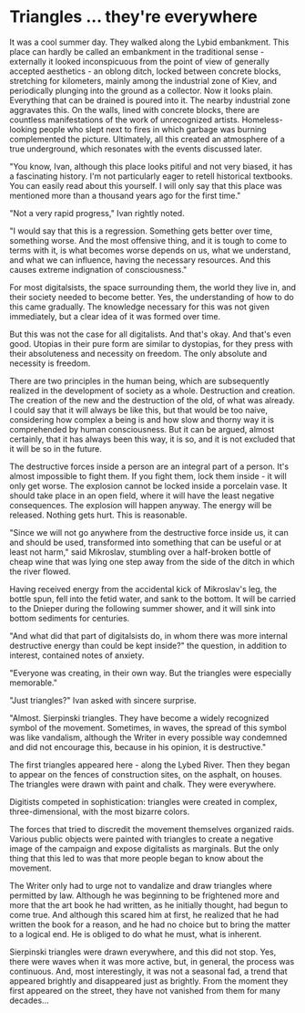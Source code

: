 # Triangles ... they're everywhere

It was a cool summer day. They walked along the Lybid embankment. This place can hardly be called an embankment in the traditional sense - externally it looked inconspicuous from the point of view of generally accepted aesthetics - an oblong ditch, locked between concrete blocks, stretching for kilometers, mainly among the industrial zone of Kiev, and periodically plunging into the ground as a collector. Now it looks plain. Everything that can be drained is poured into it. The nearby industrial zone aggravates this. On the walls, lined with concrete blocks, there are countless manifestations of the work of unrecognized artists. Homeless-looking people who slept next to fires in which garbage was burning complemented the picture. Ultimately, all this created an atmosphere of a true underground, which resonates with the events discussed later.

"You know, Ivan, although this place looks pitiful and not very biased, it has a fascinating history. I'm not particularly eager to retell historical textbooks. You can easily read about this yourself. I will only say that this place was mentioned more than a thousand years ago for the first time."

"Not a very rapid progress," Ivan rightly noted.

"I would say that this is a regression. Something gets better over time, something worse. And the most offensive thing, and it is tough to come to terms with it, is what becomes worse depends on us, what we understand, and what we can influence, having the necessary resources. And this causes extreme indignation of consciousness."

For most digitalsists, the space surrounding them, the world they live in, and their society needed to become better. Yes, the understanding of how to do this came gradually. The knowledge necessary for this was not given immediately, but a clear idea of it was formed over time.

But this was not the case for all digitalists. And that's okay. And that's even good. Utopias in their pure form are similar to dystopias, for they press with their absoluteness and necessity on freedom. The only absolute and necessity is freedom.

There are two principles in the human being, which are subsequently realized in the development of society as a whole. Destruction and creation. The creation of the new and the destruction of the old, of what was already. I could say that it will always be like this, but that would be too naive, considering how complex a being is and how slow and thorny way it is comprehended by human consciousness. But it can be argued, almost certainly, that it has always been this way, it is so, and it is not excluded that it will be so in the future.

The destructive forces inside a person are an integral part of a person. It's almost impossible to fight them. If you fight them, lock them inside - it will only get worse. The explosion cannot be locked inside a porcelain vase. It should take place in an open field, where it will have the least negative consequences. The explosion will happen anyway. The energy will be released. Nothing gets hurt. This is reasonable.

"Since we will not go anywhere from the destructive force inside us, it can and should be used, transformed into something that can be useful or at least not harm," said Mikroslav, stumbling over a half-broken bottle of cheap wine that was lying one step away from the side of the ditch in which the river flowed. 

Having received energy from the accidental kick of Mikroslav's leg, the bottle spun, fell into the fetid water, and sank to the bottom. It will be carried to the Dnieper during the following summer shower, and it will sink into bottom sediments for centuries.

"And what did that part of digitalsists do, in whom there was more internal destructive energy than could be kept inside?" the question, in addition to interest, contained notes of anxiety.

"Everyone was creating, in their own way. But the triangles were especially memorable."

"Just triangles?" Ivan asked with sincere surprise.

"Almost. Sierpinski triangles. They have become a widely recognized symbol of the movement. Sometimes, in waves, the spread of this symbol was like vandalism, although the Writer in every possible way condemned and did not encourage this, because in his opinion, it is destructive."

The first triangles appeared here - along the Lybed River. Then they began to appear on the fences of construction sites, on the asphalt, on houses. The triangles were drawn with paint and chalk. They were everywhere.

Digitists competed in sophistication: triangles were created in complex, three-dimensional, with the most bizarre colors.

The forces that tried to discredit the movement themselves organized raids. Various public objects were painted with triangles to create a negative image of the campaign and expose digitalists as marginals. But the only thing that this led to was that more people began to know about the movement.

The Writer only had to urge not to vandalize and draw triangles where permitted by law. Although he was beginning to be frightened more and more that the art book he had written, as he initially thought, had begun to come true. And although this scared him at first, he realized that he had written the book for a reason, and he had no choice but to bring the matter to a logical end. He is obliged to do what he must, what is inherent.

Sierpinski triangles were drawn everywhere, and this did not stop. Yes, there were waves when it was more active, but, in general, the process was continuous. And, most interestingly, it was not a seasonal fad, a trend that appeared brightly and disappeared just as brightly. From the moment they first appeared on the street, they have not vanished from them for many decades...
